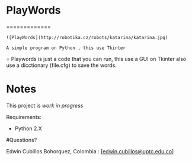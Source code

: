# PlayWords
=============
```
![PlayWords](http://robotika.cz/robots/katarina/katarina.jpg)
```
```
A simple program on Python , this use Tkinter 
```
=
Playwords is just a code that you can run, this use a GUI on Tkinter also use a dicctionary (file.cfg) to save the words. 


# Notes
This  project is *work in progress* 

Requirements:
* Python 2.X 

#Questions?

Edwin Cubillos Bohorquez, Colombia : [edwin.cubillos@uptc.edu.co]
